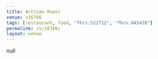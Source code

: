 ```yaml
---
title: Artisan Roast
venue: v16766
tags: [restaurant, food, "fhrs:522712", "fhrs:845439"]
permalink: /v/16766/
layout: venue
---
```

null